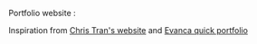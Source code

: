Portfolio website : 

Inspiration from [Chris Tran's website](https://github.com/chriskhanhtran/minimal-portfolio) and [Evanca quick portfolio](https://github.com/evanca/quick-portfolio) 
